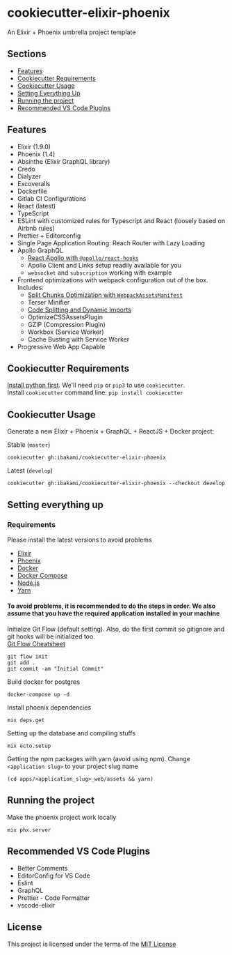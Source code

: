 # cookiecutter-elixir-phoenix

An Elixir + Phoenix umbrella project template

## Sections

- [Features](#features)
- [Cookiecutter Requirements](#cookiecutter-requirements)
- [Cookiecutter Usage](#cookiecutter-usage)
- [Setting Everything Up](#setting-everything-up)
- [Running the project](#running-the-project)
- [Recommended VS Code Plugins](#recommended-vs-code-plugins)

## Features
- Elixir (1.9.0)
- Phoenix (1.4)
- Absinthe (Elixir GraphQL library)
- Credo
- Dialyzer
- Excoveralls
- Dockerfile
- Gitlab CI Configurations
- React (latest)
- TypeScript
- ESLint with customized rules for Typescript and React (loosely based on Airbnb rules)
- Prettier + Editorconfig
- Single Page Application Routing: Reach Router with Lazy Loading
- Apollo GraphQL
  - [React Apollo with `@apollo/react-hooks`](https://blog.apollographql.com/apollo-client-now-with-react-hooks-676d116eeae2)
  - Apollo Client and Links setup readily available for you
  - `websocket` and `subscription` working with example
- Frontend optimizations with webpack configuration out of the box. Includes:
  - [Split Chunks Optimization with `WebpackAssetsManifest`](https://medium.com/hackernoon/the-100-correct-way-to-split-your-chunks-with-webpack-f8a9df5b7758)
  - Terser Minifier
  - [Code Splitting and Dynamic Imports](https://medium.com/@ohsiwon/code-splitting-with-dynamic-import-test-and-learn-28bc2a06d1b8)
  - OptimizeCSSAssetsPlugin
  - GZIP (Compression Plugin)
  - Workbox (Service Worker)
  - Cache Busting with Service Worker
- Progressive Web App Capable

## Cookiecutter Requirements

[Install python first](https://www.python.org/downloads/). We'll need `pip` or `pip3` to use `cookiecutter`.  
Install `cookiecutter` command line: `pip install cookiecutter`

## Cookiecutter Usage

Generate a new Elixir + Phoenix + GraphQL + ReactJS + Docker project:

Stable (`master`)

```
cookiecutter gh:ibakami/cookiecutter-elixir-phoenix
```

Latest (`develop`)

```
cookiecutter gh:ibakami/cookiecutter-elixir-phoenix --checkout develop
```

<!--
Dont really think we'll need this in this section
Websocket URL:

```
ws://localhost:4000/socket
``` -->

## Setting everything up

### Requirements

Please install the latest versions to avoid problems

- [Elixir](https://elixir-lang.org/install.html)
- [Phoenix](https://hexdocs.pm/phoenix/installation.html)
- [Docker](https://docs.docker.com/install/)
- [Docker Compose](https://docs.docker.com/compose/install/)
- [Node.js](https://nodejs.org/en/)
- [Yarn](https://yarnpkg.com/lang/en/)

#### To avoid problems, it is recommended to do the steps in order. We also assume that you have the required application installed in your machine

Initialize Git Flow (default setting). Also, do the first commit so gitignore and git hooks will be initialized too.  
[Git Flow Cheatsheet](https://danielkummer.github.io/git-flow-cheatsheet/)

```
git flow init
git add .
git commit -am "Initial Commit"
```

Build docker for postgres

```
docker-compose up -d
```

Install phoenix dependencies

```
mix deps.get
```

Setting up the database and compiling stuffs

```
mix ecto.setup
```

Getting the npm packages with yarn (avoid using npm). Change `<application slug>` to your project slug name

```
(cd apps/<application_slug>_web/assets && yarn)
```

## Running the project

Make the phoenix project work locally

```
mix phx.server
```

## Recommended VS Code Plugins
- Better Comments
- EditorConfig for VS Code
- Eslint
- GraphQL
- Prettier - Code Formatter
- vscode-elixir

## License

This project is licensed under the terms of the [MIT License](/LICENSE)
